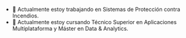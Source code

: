 
- 🔭 Actualmente estoy trabajando en Sistemas de Protección contra Incendios.
- 🌱 Actualmente estoy cursando Técnico Superior en Aplicaciones Multiplataforma y Máster en Data & Analytics.

